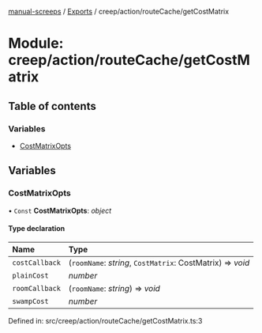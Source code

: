 [manual-screeps](../README.md) / [Exports](../modules.md) / creep/action/routeCache/getCostMatrix

# Module: creep/action/routeCache/getCostMatrix

## Table of contents

### Variables

- [CostMatrixOpts](creep_action_routecache_getcostmatrix.md#costmatrixopts)

## Variables

### CostMatrixOpts

• `Const` **CostMatrixOpts**: *object*

#### Type declaration

| Name | Type |
| :------ | :------ |
| `costCallback` | (`roomName`: *string*, `CostMatrix`: CostMatrix) => *void* |
| `plainCost` | *number* |
| `roomCallback` | (`roomName`: *string*) => *void* |
| `swampCost` | *number* |

Defined in: src/creep/action/routeCache/getCostMatrix.ts:3
